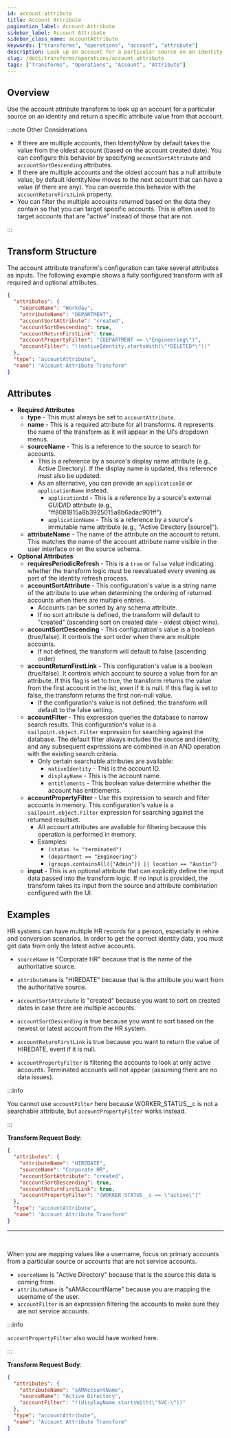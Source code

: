 ```yaml
---
id: account-attribute
title: Account Attribute
pagination_label: Account Attribute
sidebar_label: Account Attribute
sidebar_class_name: accountAttribute
keywords: ["transforms", "operations", "account", "attribute"]
description: Look up an account for a particular source on an identity.
slug: /docs/transforms/operations/account-attribute
tags: ["Transforms", "Operations", "Account", "Attribute"]
---
```


## Overview

Use the account attribute transform to look up an account for a particular
source on an identity and return a specific attribute value from that account.

:::note Other Considerations

- If there are multiple accounts, then IdentityNow by default takes the value
  from the oldest account (based on the account created date). You can configure
  this behavior by specifying `accountSortAttribute` and `accountSortDescending`
  attributes.
- If there are multiple accounts and the oldest account has a null attribute
  value, by default IdentityNow moves to the next account that can have a value
  (if there are any). You can override this behavior with the
  `accountReturnFirstLink` property.
- You can filter the multiple accounts returned based on the data they contain
  so that you can target specific accounts. This is often used to target
  accounts that are "active" instead of those that are not.

:::

## Transform Structure

The account attribute transform's configuration can take several attributes as
inputs. The following example shows a fully configured transform with all
required and optional attributes.

```json
{
  "attributes": {
    "sourceName": "Workday",
    "attributeName": "DEPARTMENT",
    "accountSortAttribute": "created",
    "accountSortDescending": true,
    "accountReturnFirstLink": true,
    "accountPropertyFilter": "(DEPARTMENT == \"Engineering\")",
    "accountFilter": "!(nativeIdentity.startsWith(\"*DELETED*\"))"
  },
  "type": "accountAttribute",
  "name": "Account Attribute Transform"
}
```

## Attributes

- **Required Attributes**
  - **type** - This must always be set to `accountAttribute`.
  - **name** - This is a required attribute for all transforms. It represents
    the name of the transform as it will appear in the UI's dropdown menus.
  - **sourceName** - This is a reference to the source to search for accounts.
    - This is a reference by a source's display name attribute (e.g., Active
      Directory). If the display name is updated, this reference must also be
      updated.
    - As an alternative, you can provide an `applicationId` or `applicationName`
      instead.
      - `applicationId` - This is a reference by a source's external GUID/ID
        attribute (e.g., "ff8081815a8b3925015a8b6adac901ff").
      - `applicationName` - This is a reference by a source's immutable name
        attribute (e.g., "Active Directory \[source\]").
  - **attributeName** - The name of the attribute on the account to return. This
    matches the name of the account attribute name visible in the user interface
    or on the source schema.
- **Optional Attributes**
  - **requiresPeriodicRefresh** - This is a `true` or `false` value indicating
    whether the transform logic must be reevaluated every evening as part of the
    identity refresh process.
  - **accountSortAttribute** - This configuration's value is a string name of
    the attribute to use when determining the ordering of returned accounts when
    there are multiple entries.
    - Accounts can be sorted by any schema attribute.
    - If no sort attribute is defined, the transform will default to "created"
      (ascending sort on created date - oldest object wins).
  - **accountSortDescending** - This configuration's value is a boolean
    (true/false). It controls the sort order when there are multiple accounts.
    - If not defined, the transform will default to false (ascending order)
  - **accountReturnFirstLink** - This configuration's value is a boolean
    (true/false). It controls which account to source a value from for an
    attribute. If this flag is set to true, the transform returns the value from
    the first account in the list, even if it is null. If this flag is set to
    false, the transform returns the first non-null value.
    - If the configuration's value is not defined, the transform will default to
      the false setting.
  - **accountFilter** - This expression queries the database to narrow search
    results. This configuration's value is a `sailpoint.object.Filter`
    expression for searching against the database. The default filter always
    includes the source and identity, and any subsequent expressions are
    combined in an AND operation with the existing search criteria.
    - Only certain searchable attributes are available:
      - `nativeIdentity` - This is the account ID.
      - `displayName` - This is the account name.
      - `entitlements` - This boolean value determine whether the account has
        entitlements.
  - **accountPropertyFilter** - Use this expression to search and filter
    accounts in memory. This configuration's value is a
    `sailpoint.object.Filter` expression for searching against the returned
    resultset.
    - All account attributes are available for filtering because this operation
      is performed in memory.
    - Examples:
      - `(status != "terminated")`
      - `(department == "Engineering")`
      - `(groups.containsAll({"Admin"}) || location == "Austin")`
  - **input** - This is an optional attribute that can explicitly define the
    input data passed into the transform logic. If no input is provided, the
    transform takes its input from the source and attribute combination
    configured with the UI.

## Examples

HR systems can have multiple HR records for a person, especially in rehire and
conversion scenarios. In order to get the correct identity data, you must get
data from only the latest active accounts.

- `sourceName` is "Corporate HR" because that is the name of the authoritative
  source.

- `attributeName` is "HIREDATE" because that is the attribute you want from the
  authoritative source.

- `accountSortAttribute` is "created" because you want to sort on created dates
  in case there are multiple accounts.

- `accountSortDescending` is true because you want to sort based on the newest
  or latest account from the HR system.

- `accountReturnFirstLink` is true because you want to return the value of
  HIREDATE, event if it is null.

- `accountPropertyFilter` is filtering the accounts to look at only active
  accounts. Terminated accounts will not appear (assuming there are no data
  issues).

:::info

You cannot use `accountFilter` here because WORKER_STATUS\_\_c is not a
searchable attribute, but `accountPropertyFilter` works instead.

:::

**Transform Request Body**:

```json
{
  "attributes": {
    "attributeName": "HIREDATE",
    "sourceName": "Corporate HR",
    "accountSortAttribute": "created",
    "accountSortDescending": true,
    "accountReturnFirstLink": true,
    "accountPropertyFilter": "(WORKER_STATUS__c == \"active\")"
  },
  "type": "accountAttribute",
  "name": "Account Attribute Transform"
}
```

---

<p>&nbsp;</p>

When you are mapping values like a username, focus on primary accounts from a
particular source or accounts that are not service accounts.

- `sourceName` is "Active Directory" because that is the source this data is
  coming from.
- `attributeName` is "sAMAccountName" because you are mapping the username of
  the user.
- `accountFilter` is an expression filtering the accounts to make sure they are
  not service accounts.

:::info

`accountPropertyFilter` also would have worked here.

:::

**Transform Request Body**:

```json
{
  "attributes": {
    "attributeName": "sAMAccountName",
    "sourceName": "Active Directory",
    "accountFilter": "!(displayName.startsWith(\"SVC-\"))"
  },
  "type": "accountAttribute",
  "name": "Account Attribute Transform"
}
```
